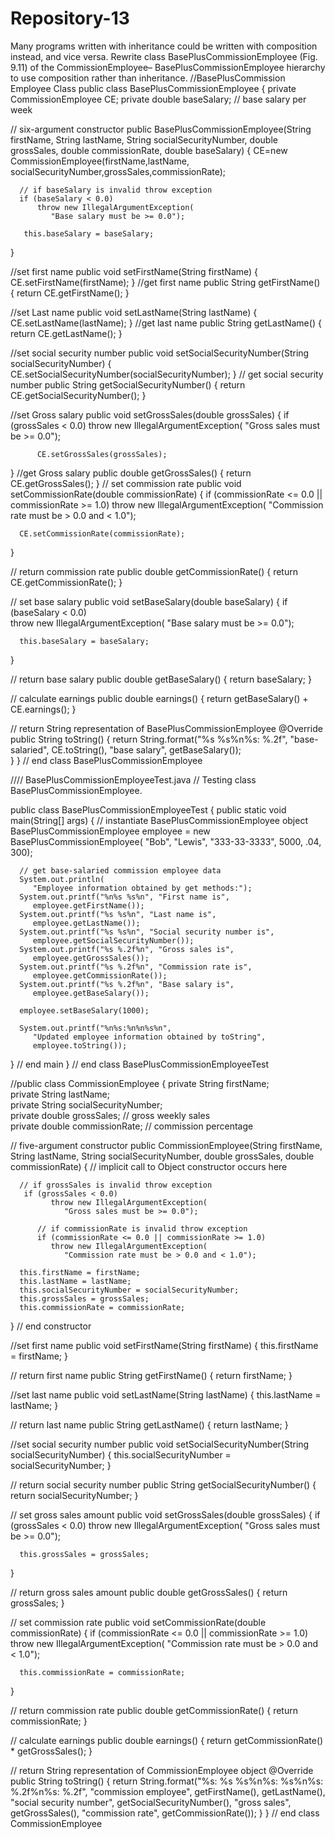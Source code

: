 # Repository-13
Many programs written with inheritance could be written with composition instead, and vice versa. Rewrite class BasePlusCommissionEmployee (Fig. 9.11) of the CommissionEmployee– BasePlusCommissionEmployee hierarchy to use composition rather than inheritance.
//BasePlusCommission Employee Class
public class BasePlusCommissionEmployee
{
   private CommissionEmployee CE;
   private double baseSalary; // base salary per week

   // six-argument constructor
   public BasePlusCommissionEmployee(String firstName, String lastName, 
      String socialSecurityNumber, double grossSales, 
      double commissionRate, double baseSalary)
   {
      CE=new CommissionEmployee(firstName,lastName, 
      socialSecurityNumber,grossSales,commissionRate);
      
      // if baseSalary is invalid throw exception
      if (baseSalary < 0.0)                   
          throw new IllegalArgumentException(
             "Base salary must be >= 0.0");  

       this.baseSalary = baseSalary;
   }
   
   //set first name
   public void setFirstName(String firstName)
   {
      CE.setFirstName(firstName);
   }
   //get first name
   public String getFirstName()
   {
	   return CE.getFirstName();
   }
   
   //set Last name
   public void setLastName(String lastName)
   {
      CE.setLastName(lastName);
   }
   //get last name
   public String getLastName()
   {
	   return CE.getLastName();
   }
   
   //set social security number
   public void setSocialSecurityNumber(String socialSecurityNumber)
   {
      CE.setSocialSecurityNumber(socialSecurityNumber);
   }
   // get social security number
   public String getSocialSecurityNumber()
   {
	   return CE.getSocialSecurityNumber();
   }
   
   //set Gross salary
   public void setGrossSales(double grossSales)
   {
	   if (grossSales < 0.0) 
	         throw new IllegalArgumentException(
	            "Gross sales must be >= 0.0");

	      CE.setGrossSales(grossSales);
   }
   //get Gross salary
   public double getGrossSales()
   {
	   return CE.getGrossSales();
   }
   // set commission rate
   public void setCommissionRate(double commissionRate)
   {
      if (commissionRate <= 0.0 || commissionRate >= 1.0)
         throw new IllegalArgumentException(
            "Commission rate must be > 0.0 and < 1.0");

      CE.setCommissionRate(commissionRate);
   } 

   // return commission rate
   public double getCommissionRate()
   {
      return CE.getCommissionRate();
   }

   
   // set base salary
   public void setBaseSalary(double baseSalary)
   {
      if (baseSalary < 0.0)                   
         throw new IllegalArgumentException(
            "Base salary must be >= 0.0");  

      this.baseSalary = baseSalary;                
   } 

   // return base salary
   public double getBaseSalary()
   {
      return baseSalary;
   } 

   // calculate earnings
   public double earnings()
   {
      return getBaseSalary() + CE.earnings();
   }

   // return String representation of BasePlusCommissionEmployee
   @Override
   public String toString()
   {
      return String.format("%s %s%n%s: %.2f", "base-salaried",
         CE.toString(), "base salary", getBaseSalary());   
   } 
} // end class BasePlusCommissionEmployee

//// BasePlusCommissionEmployeeTest.java
// Testing class BasePlusCommissionEmployee.

public class BasePlusCommissionEmployeeTest
{
   public static void main(String[] args) 
   {
      // instantiate BasePlusCommissionEmployee object
      BasePlusCommissionEmployee employee = 
         new BasePlusCommissionEmployee(
            "Bob", "Lewis", "333-33-3333", 5000, .04, 300);
      
      // get base-salaried commission employee data
      System.out.println(
         "Employee information obtained by get methods:");
      System.out.printf("%n%s %s%n", "First name is",
         employee.getFirstName());
      System.out.printf("%s %s%n", "Last name is", 
         employee.getLastName());
      System.out.printf("%s %s%n", "Social security number is", 
         employee.getSocialSecurityNumber());
      System.out.printf("%s %.2f%n", "Gross sales is", 
         employee.getGrossSales());
      System.out.printf("%s %.2f%n", "Commission rate is",
         employee.getCommissionRate());
      System.out.printf("%s %.2f%n", "Base salary is",
         employee.getBaseSalary());

      employee.setBaseSalary(1000); 
      
      System.out.printf("%n%s:%n%n%s%n", 
         "Updated employee information obtained by toString", 
         employee.toString());
   } // end main
} // end class BasePlusCommissionEmployeeTest

//public class CommissionEmployee
{
   private String firstName;                              
   private String lastName;                               
   private String socialSecurityNumber;                   
   private double grossSales; // gross weekly sales       
   private double commissionRate; // commission percentage

   // five-argument constructor
   public CommissionEmployee(String firstName, String lastName, 
      String socialSecurityNumber, double grossSales, 
      double commissionRate)
   {
      // implicit call to Object constructor occurs here

      // if grossSales is invalid throw exception
	   if (grossSales < 0.0) 
	         throw new IllegalArgumentException(
	            "Gross sales must be >= 0.0");

	      // if commissionRate is invalid throw exception
	      if (commissionRate <= 0.0 || commissionRate >= 1.0)
	         throw new IllegalArgumentException(
	            "Commission rate must be > 0.0 and < 1.0");

      this.firstName = firstName;                                    
      this.lastName = lastName;                                    
      this.socialSecurityNumber = socialSecurityNumber;         
      this.grossSales = grossSales;
      this.commissionRate = commissionRate;
   } // end constructor 
   
   
   //set first name
   public void setFirstName(String firstName)
   {
      this.firstName = firstName; 
   }

   // return first name
   public String getFirstName()
   {
      return firstName;
   }
   
   //set last name
   public void setLastName(String lastName)
   {
      this.lastName = lastName; 
   }

   // return last name
   public String getLastName()
   {
      return lastName;
   }
   
   //set social security number
   public void setSocialSecurityNumber(String socialSecurityNumber)
   {
      this.socialSecurityNumber = socialSecurityNumber;
   }

   // return social security number
   public String getSocialSecurityNumber()
   {
      return socialSecurityNumber;
   } 

   // set gross sales amount
   public void setGrossSales(double grossSales)
   {
      if (grossSales < 0.0) 
         throw new IllegalArgumentException(
            "Gross sales must be >= 0.0");

      this.grossSales = grossSales;
   } 

   // return gross sales amount
   public double getGrossSales()
   {
      return grossSales;
   } 

   // set commission rate
   public void setCommissionRate(double commissionRate)
   {
      if (commissionRate <= 0.0 || commissionRate >= 1.0)
         throw new IllegalArgumentException(
            "Commission rate must be > 0.0 and < 1.0");

      this.commissionRate = commissionRate;
   } 

   // return commission rate
   public double getCommissionRate()
   {
      return commissionRate;
   }

   // calculate earnings
   public double earnings()
   {
      return getCommissionRate() * getGrossSales();
   } 

   // return String representation of CommissionEmployee object
   @Override 
   public String toString()
   {
      return String.format("%s: %s %s%n%s: %s%n%s: %.2f%n%s: %.2f", 
         "commission employee", getFirstName(), getLastName(), 
         "social security number", getSocialSecurityNumber(), 
         "gross sales", getGrossSales(), 
         "commission rate", getCommissionRate());
   } 
} // end class CommissionEmployee
